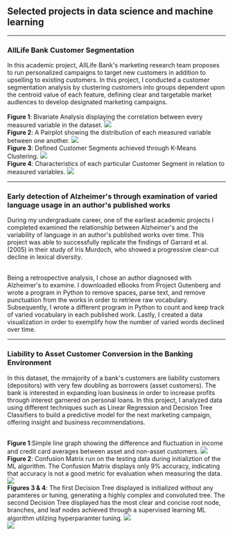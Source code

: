 ## Selected projects in data science and machine learning

---

### AllLife Bank Customer Segmentation 
In this academic project, AllLife Bank's marketing research team proposes to run personalized campaigns to target new customers in addition to upselling to existing customers. In this project, I conducted a customer segmentation analysis by clustering customers into groups dependent upon the centroid value of each feature, defining clear and targetable market audiences to develop designated marketing campaigns. <br><br>
**Figure 1**: Bivariate Analysis displaying the correlation between every measured variable in the dataset.
<img src="images/Bivariate Analysis.PNG"/><br>
**Figure 2**: A Pairplot showing the distribution of each measured variable between one another.
<img src="images/Pair Plot.PNG"/><br>
**Figure 3**: Defined Customer Segments achieved through K-Means Clustering.
<img src="images/K-Means Segments.PNG"/><br>
**Figure 4**: Characteristics of each particular Customer Segment in relation to measured variables.
<img src="images/Box-Plot Values.PNG"/><br>

---

### Early detection of Alzheimer's through examination of varied language usage in an author's published works

During my undergraduate career, one of the earliest academic projects I completed examined the relationship between Alzheimer's and the variability of language in an author's published works over time. This project was able to successfully replicate the findings of Garrard et al. (2005) in their study of Iris Murdoch, who showed a progressive clear-cut decline in lexical diversity.<br><br>

Being a retrospective analysis, I chose an author diagnosed with Alzheimer's to examine. I downloaded eBooks from Project Gutenberg and wrote a program in Python to remove spaces, parse text, and remove punctuation from the works in order to retrieve raw vocabulary. Subsequently, I wrote a different program in Python to count and keep track of varied vocabulary in each published work. Lastly, I created a data visualization in order to exemplify how the number of varied words declined over time.

---

### Liability to Asset Customer Conversion in the Banking Environment

In this dataset, the mmajority of a bank's customers are liability customers (depositors) with very few doubling as borrowers (asset customers). The bank is interested in expanding loan business in order to increase profits through interest garnered on personal loans. In this project, I analyzed data using different techniques such as Linear Regression and Decision Tree Classifiers to build a predictive model for the next marketing campaign, offering insight and business recommendations. <br><br>

**Figure 1**:Simple line graph showing the difference and fluctuation in income and credit card averages between asset and non-asset customers.
<img src="images/Income Fluctuation.PNG"/><br>
**Figure 2**: Confusion Matrix run on the testing data during initializtion of the ML algorithm. The Confusion Matrix displays only 9% accuracy, indicating that accuracy is not a good metric for evaluation when measuring the data.
<img src="images/Test Matrix.PNG"/><br>
**Figures 3 & 4**: The first Decision Tree displayed is initialized without any paramteres or tuning, generating a highly complex and convoluted tree. The second Decision Tree displayed has the most clear and concise root node, branches, and leaf nodes achieved through a supervised learning ML algorithm utilzing hyperparamter tuning.
<img src="images/Complex Tree.png"/><br>
<img src="images/Decision Tree.PNG"/><br>

<!-- 

---

### Category Name 2

- [Project 1 Title](http://example.com/)
- [Project 2 Title](http://example.com/)
- [Project 3 Title](http://example.com/)
- [Project 4 Title](http://example.com/)
- [Project 5 Title](http://example.com/)

---




---
<p style="font-size:11px">Page template forked from <a href="https://github.com/evanca/quick-portfolio">evanca</a></p> -->
<!-- Remove above link if you don't want to attibute --> 
